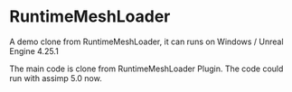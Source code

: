 # RuntimeMeshLoader
A demo clone from RuntimeMeshLoader, it can runs on Windows / Unreal Engine 4.25.1

The main code is clone from RuntimeMeshLoader Plugin.
The code could run with assimp 5.0 now.


